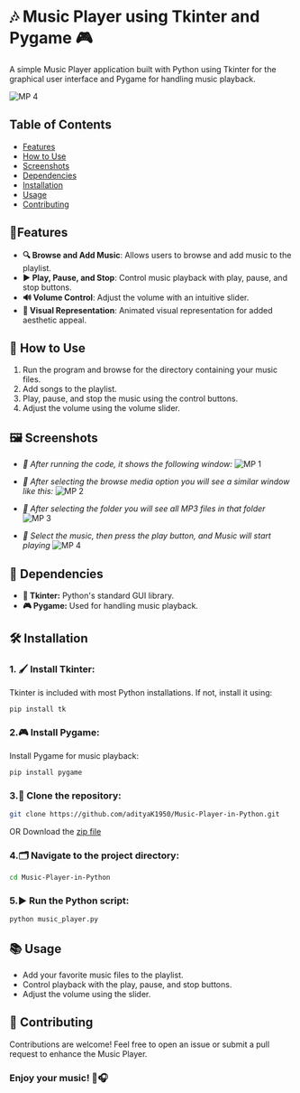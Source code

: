 # 🎶 Music Player using Tkinter and Pygame 🎮

A simple Music Player application built with Python using Tkinter for the graphical user interface and Pygame for handling music playback.

![MP 4](https://github.com/adityaK1950/Calculator-in-Python/assets/156563981/f6a1385b-1872-4aa7-ae44-5bd7fef431d3)

## Table of Contents

- [Features](#features)
- [How to Use](#how-to-use)
- [Screenshots](#screenshots)
- [Dependencies](#dependencies)
- [Installation](#installation)
- [Usage](#usage)
- [Contributing](#contributing)

## 🌟Features

- **🔍 Browse and Add Music**: Allows users to browse and add music to the playlist.
- **▶️ Play, Pause, and Stop**: Control music playback with play, pause, and stop buttons.
- **🔊 Volume Control**: Adjust the volume with an intuitive slider.
- **🎨 Visual Representation**: Animated visual representation for added aesthetic appeal.

## 🚀 How to Use

1. Run the program and browse for the directory containing your music files.
2. Add songs to the playlist.
3. Play, pause, and stop the music using the control buttons.
4. Adjust the volume using the volume slider.

## 🖼️ Screenshots

- *📸 After running the code, it shows the following window:*
![MP 1](https://github.com/adityaK1950/Calculator-in-Python/assets/156563981/76f50934-0419-4cc1-a4b8-2407da860f9f)

- *📸 After selecting the browse media option you will see a similar window like this:*
![MP 2](https://github.com/adityaK1950/Calculator-in-Python/assets/156563981/eccf907f-bce4-4fc9-9c2d-bf164ae1eae1)

- *📸 After selecting the folder you will see all MP3 files in that folder*
![MP 3](https://github.com/adityaK1950/Calculator-in-Python/assets/156563981/0cf2d9d1-8510-4112-874d-d60d26726260)

- *📸 Select the music, then press the play button, and Music will start playing*
![MP 4](https://github.com/adityaK1950/Calculator-in-Python/assets/156563981/96caa035-af76-417b-9915-654146705ffc)

## 🚀 Dependencies

- **🧰 Tkinter:** Python's standard GUI library.
- **🎮 Pygame:** Used for handling music playback.

## 🛠 Installation

### 1. 🖌️ Install Tkinter:

   Tkinter is included with most Python installations. If not, install it using:

   ```bash
   pip install tk
   ```

### 2.🎮 Install Pygame:
Install Pygame for music playback:

```bash
pip install pygame
```

### 3.🔄 Clone the repository:
```bash
git clone https://github.com/adityaK1950/Music-Player-in-Python.git
```
OR Download the 
[zip file](https://github.com/adityaK1950/Music-Player-in-Python.git)

### 4.🗂️ Navigate to the project directory:
```bash
cd Music-Player-in-Python
```

### 5.▶️ Run the Python script:
```bash
python music_player.py
```

## 📚 Usage
- Add your favorite music files to the playlist.
- Control playback with the play, pause, and stop buttons.
-  Adjust the volume using the slider.

## 🎉 Contributing
Contributions are welcome! Feel free to open an issue or submit a pull request to enhance the Music Player.

### Enjoy your music! 🎵🎧


